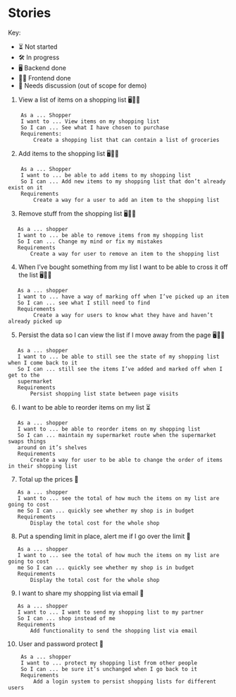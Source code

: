 # Stories

Key:
 - ⏳️ Not started
 - 🛠️ In progress
 - 🖥️ Backend done
 - 👩‍💻 Frontend done
 - 🤔 Needs discussion (out of scope for demo)

1. View a list of items on a shopping list 🖥️👩‍💻
```
    As a ... Shopper
    I want to ... View items on my shopping list
    So I can ... See what I have chosen to purchase
    Requirements:
        Create a shopping list that can contain a list of groceries
```

2. Add items to the shopping list 🖥️👩‍💻
```
    As a ... Shopper
    I want to ... be able to add items to my shopping list
    So I can ... Add new items to my shopping list that don’t already exist on it
    Requirements
        Create a way for a user to add an item to the shopping list
```


3. Remove stuff from the shopping list 🖥️👩‍💻
```
   As a ... shopper
   I want to ... be able to remove items from my shopping list
   So I can ... Change my mind or fix my mistakes
   Requirements
       Create a way for user to remove an item to the shopping list
```

4. When I’ve bought something from my list I want to be able to cross it off the list 🖥️👩‍💻
```
   As a ... shopper
   I want to ... have a way of marking off when I’ve picked up an item
   So I can ... see what I still need to find
   Requirements
        Create a way for users to know what they have and haven’t already picked up
```

5. Persist the data so I can view the list if I move away from the page 🖥️👩‍💻
```
   As a ... shopper
   I want to ... be able to still see the state of my shopping list when I come back to it
   So I can ... still see the items I’ve added and marked off when I get to the
   supermarket
   Requirements
       Persist shopping list state between page visits
```

6. I want to be able to reorder items on my list ⏳
```
   As a ... shopper
   I want to ... be able to reorder items on my shopping list
   So I can ... maintain my supermarket route when the supermarket swaps things
   around on it’s shelves
   Requirements
       Create a way for user to be able to change the order of items in their shopping list
```

7. Total up the prices 🤔
```
   As a ... shopper
   I want to ... see the total of how much the items on my list are going to cost
   me So I can ... quickly see whether my shop is in budget
   Requirements
       Display the total cost for the whole shop
```

8. Put a spending limit in place, alert me if I go over the limit 🤔
```
   As a ... shopper
   I want to ... see the total of how much the items on my list are going to cost
   me So I can ... quickly see whether my shop is in budget
   Requirements
       Display the total cost for the whole shop
```

9. I want to share my shopping list via email 🤔
```
   As a ... shopper
   I want to ... I want to send my shopping list to my partner
   So I can ... shop instead of me
   Requirements
       Add functionality to send the shopping list via email
```

10. User and password protect 🤔
```
    As a ... shopper
    I want to ... protect my shopping list from other people
    So I can ... be sure it’s unchanged when I go back to it
    Requirements
        Add a login system to persist shopping lists for different users
```